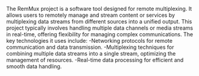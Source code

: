The RemMux project is a software tool designed for remote multiplexing. It allows users to remotely manage and stream content or services by multiplexing data streams from different sources into a unified output. This project typically involves handling multiple data channels or media streams in real-time, offering flexibility for managing complex communications.
The key technologies it uses include:
      -Networking protocols for remote communication and data transmission. 
      -Multiplexing techniques for combining multiple data streams into a single stream, optimizing the management of resources.
      -Real-time data processing for efficient and smooth data handling.
